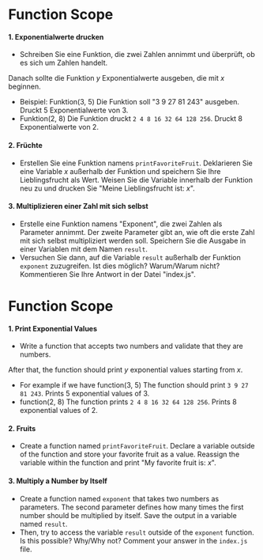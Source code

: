 # Function Scope

#### 1. Exponentialwerte drucken
* Schreiben Sie eine Funktion, die zwei Zahlen annimmt und überprüft, ob es sich um Zahlen handelt. 

Danach sollte die Funktion _y_ Exponentialwerte ausgeben, die mit _x_ beginnen.

* Beispiel: Funktion(3, 5) Die Funktion soll "3 9 27 81 243" ausgeben. Druckt 5 Exponentialwerte von 3.
* Funktion(2, 8) Die Funktion druckt `2 4 8 16 32 64 128 256`. Druckt 8 Exponentialwerte von 2.

#### 2. Früchte
* Erstellen Sie eine Funktion namens `printFavoriteFruit`. Deklarieren Sie eine Variable _x_ außerhalb der Funktion und speichern Sie Ihre Lieblingsfrucht als Wert. Weisen Sie die Variable innerhalb der Funktion neu zu und drucken Sie "Meine Lieblingsfrucht ist: _x_". 

#### 3. Multiplizieren einer Zahl mit sich selbst
* Erstelle eine Funktion namens "Exponent", die zwei Zahlen als Parameter annimmt. Der zweite Parameter gibt an, wie oft die erste Zahl mit sich selbst multipliziert werden soll. Speichern Sie die Ausgabe in einer Variablen mit dem Namen `result`. 
* Versuchen Sie dann, auf die Variable `result` außerhalb der Funktion `exponent` zuzugreifen. Ist dies möglich? Warum/Warum nicht? Kommentieren Sie Ihre Antwort in der Datei "index.js".



# Function Scope

#### 1. Print Exponential Values
* Write a function that accepts two numbers and validate that they are numbers. 

After that, the function should print _y_ exponential values starting from _x_.

* For example if we have function(3, 5) The function should print `3 9 27 81 243`. Prints 5 exponential values of 3.
* function(2, 8) The function prints `2 4 8 16 32 64 128 256`. Prints 8 exponential values of 2.

#### 2. Fruits
* Create a function named `printFavoriteFruit`. Declare a variable outside of the function and store your favorite fruit as a value. Reassign the variable within the function and print "My favorite fruit is: _x_". 

#### 3. Multiply a Number by Itself
* Create a function named `exponent` that takes two numbers as parameters. The second parameter defines how many times the first number should be multiplied by itself. Save the output in a variable named `result`. 
* Then, try to access the variable `result` outside of the `exponent` function. Is this possible? Why/Why not? Comment your answer in the `index.js` file.
